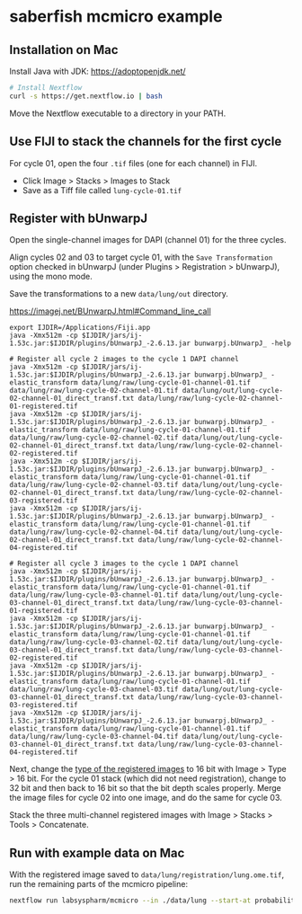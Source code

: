 # saberfish mcmicro example


## Installation on Mac

Install Java with JDK: https://adoptopenjdk.net/

```sh
# Install Nextflow
curl -s https://get.nextflow.io | bash
```

Move the Nextflow executable to a directory in your PATH.

## Use FIJI to stack the channels for the first cycle

For cycle 01, open the four `.tif` files (one for each channel) in FIJI.
- Click Image > Stacks > Images to Stack
- Save as a Tiff file called `lung-cycle-01.tif`

## Register with bUnwarpJ

Open the single-channel images for DAPI (channel 01) for the three cycles.

Align cycles 02 and 03 to target cycle 01, with the `Save Transformation` option checked in bUnwarpJ (under Plugins > Registration > bUnwarpJ), using the mono mode.

Save the transformations to a new `data/lung/out` directory.

https://imagej.net/BUnwarpJ.html#Command_line_call

```
export IJDIR=/Applications/Fiji.app
java -Xmx512m -cp $IJDIR/jars/ij-1.53c.jar:$IJDIR/plugins/bUnwarpJ_-2.6.13.jar bunwarpj.bUnwarpJ_ -help

# Register all cycle 2 images to the cycle 1 DAPI channel
java -Xmx512m -cp $IJDIR/jars/ij-1.53c.jar:$IJDIR/plugins/bUnwarpJ_-2.6.13.jar bunwarpj.bUnwarpJ_ -elastic_transform data/lung/raw/lung-cycle-01-channel-01.tif data/lung/raw/lung-cycle-02-channel-01.tif data/lung/out/lung-cycle-02-channel-01_direct_transf.txt data/lung/raw/lung-cycle-02-channel-01-registered.tif
java -Xmx512m -cp $IJDIR/jars/ij-1.53c.jar:$IJDIR/plugins/bUnwarpJ_-2.6.13.jar bunwarpj.bUnwarpJ_ -elastic_transform data/lung/raw/lung-cycle-01-channel-01.tif data/lung/raw/lung-cycle-02-channel-02.tif data/lung/out/lung-cycle-02-channel-01_direct_transf.txt data/lung/raw/lung-cycle-02-channel-02-registered.tif
java -Xmx512m -cp $IJDIR/jars/ij-1.53c.jar:$IJDIR/plugins/bUnwarpJ_-2.6.13.jar bunwarpj.bUnwarpJ_ -elastic_transform data/lung/raw/lung-cycle-01-channel-01.tif data/lung/raw/lung-cycle-02-channel-03.tif data/lung/out/lung-cycle-02-channel-01_direct_transf.txt data/lung/raw/lung-cycle-02-channel-03-registered.tif
java -Xmx512m -cp $IJDIR/jars/ij-1.53c.jar:$IJDIR/plugins/bUnwarpJ_-2.6.13.jar bunwarpj.bUnwarpJ_ -elastic_transform data/lung/raw/lung-cycle-01-channel-01.tif data/lung/raw/lung-cycle-02-channel-04.tif data/lung/out/lung-cycle-02-channel-01_direct_transf.txt data/lung/raw/lung-cycle-02-channel-04-registered.tif

# Register all cycle 3 images to the cycle 1 DAPI channel
java -Xmx512m -cp $IJDIR/jars/ij-1.53c.jar:$IJDIR/plugins/bUnwarpJ_-2.6.13.jar bunwarpj.bUnwarpJ_ -elastic_transform data/lung/raw/lung-cycle-01-channel-01.tif data/lung/raw/lung-cycle-03-channel-01.tif data/lung/out/lung-cycle-03-channel-01_direct_transf.txt data/lung/raw/lung-cycle-03-channel-01-registered.tif
java -Xmx512m -cp $IJDIR/jars/ij-1.53c.jar:$IJDIR/plugins/bUnwarpJ_-2.6.13.jar bunwarpj.bUnwarpJ_ -elastic_transform data/lung/raw/lung-cycle-01-channel-01.tif data/lung/raw/lung-cycle-03-channel-02.tif data/lung/out/lung-cycle-03-channel-01_direct_transf.txt data/lung/raw/lung-cycle-03-channel-02-registered.tif
java -Xmx512m -cp $IJDIR/jars/ij-1.53c.jar:$IJDIR/plugins/bUnwarpJ_-2.6.13.jar bunwarpj.bUnwarpJ_ -elastic_transform data/lung/raw/lung-cycle-01-channel-01.tif data/lung/raw/lung-cycle-03-channel-03.tif data/lung/out/lung-cycle-03-channel-01_direct_transf.txt data/lung/raw/lung-cycle-03-channel-03-registered.tif
java -Xmx512m -cp $IJDIR/jars/ij-1.53c.jar:$IJDIR/plugins/bUnwarpJ_-2.6.13.jar bunwarpj.bUnwarpJ_ -elastic_transform data/lung/raw/lung-cycle-01-channel-01.tif data/lung/raw/lung-cycle-03-channel-04.tif data/lung/out/lung-cycle-03-channel-01_direct_transf.txt data/lung/raw/lung-cycle-03-channel-04-registered.tif
```

Next, change the [type of the registered images](https://imagej.net/BUnwarpJ.html#My_result_images_are_32-bit_although_my_input_images_are_8-bit.2C_is_that_a_bug.3F) to 16 bit with Image > Type > 16 bit. For the cycle 01 stack (which did not need registration), change to 32 bit and then back to 16 bit so that the bit depth scales properly.
Merge the image files for cycle 02 into one image, and do the same for cycle 03.

Stack the three multi-channel registered images with Image > Stacks > Tools > Concatenate.

## Run with example data on Mac

With the registered image saved to `data/lung/registration/lung.ome.tif`, run the remaining parts of the mcmicro pipeline:

```sh
nextflow run labsyspharm/mcmicro --in ./data/lung --start-at probability-maps -w ./work -with-report "./reports/index.html"
```

<!--

## Installation on O2

```sh
# Load Java
module load java/jdk-1.8u112
# Install Nextflow
curl -s https://get.nextflow.io | bash
# Move Nextflow executable to a directory in your PATH
mv nextflow ~/software/bin/nextflow
```

Check that the installed tools work:

```sh
which java
which nextflow
java -version
nextflow -version
```

## Run with example data on O2

Use the nextflow pipeline to download the example files:

```sh
mkdir -p ~/scratch/saberfish-mcmicro
nextflow run labsyspharm/mcmicro/exemplar.nf --name exemplar-001 --path ~/scratch/saberfish-mcmicro
```

Run the pipeline:
```sh
nextflow run labsyspharm/mcmicro --in ~/scratch/saberfish-mcmicro/exemplar-001 -w ~/scratch/saberfish-mcmicro/work -c ~/research/saberfish-mcmicro/mk596.config -with-report "~/scratch/saberfish-mcmicro/reports/$USER-$(date -Is).html"
```

## Troubleshoot singularity on O2

When using the pipeline on O2, you may run into this error: `singularity image is not in an allowed configured path`

To fix, locate the singularity image in `~/scratch/saberfish-mcmicro/singularity/` and submit it for [automated testing](https://wiki.rc.hms.harvard.edu/display/O2/Running+Singularity+Containers+in+O2):

```sh
# Change to a singularity image extension recognized by O2
mv ~/scratch/saberfish-mcmicro/singularity/labsyspharm-ashlar-1.13.0.img ~/scratch/saberfish-mcmicro/singularity/labsyspharm-ashlar-1.13.0.sif
# Submit the image
module load csubmitter/latest
csubmitter --name labsyspharm-ashlar-1.13.0 --image-path /n/scratch3/users/m/mk596/saberfish-mcmicro/singularity/labsyspharm-ashlar-1.13.0.sif
# Check the status
csubmitter --status
# When done processing, locate the verified image
ls /n/app/singularity/containers/mk596
```

To pull all of the other containers and submit:


```sh
cd ~/scratch/saberfish-mcmicro/singularity

# illumination
singularity pull docker://labsyspharm/basic-illumination:1.0.1
mv basic-illumination_1.0.1.sif labsyspharm-basic-illumination-1.0.1.sif
csubmitter --name labsyspharm-basic-illumination-1.0.1 --image-path labsyspharm-basic-illumination-1.0.1.sif

# ashlar
singularity pull docker://labsyspharm/ashlar:1.13.0
mv ashlar_1.0.1.sif labsyspharm-ashlar-1.13.0.sif
csubmitter --name labsyspharm-ashlar-1.13.0 --image-path labsyspharm-ashlar-1.13.0.sif

# coreograph
singularity pull docker://labsyspharm/unetcoreograph:2.2.2
mv unetcoreograph_2.2.2.sif labsyspharm-unetcoreograph-2.2.2.sif
csubmitter --name labsyspharm-unetcoreograph-2.2.2 --image-path labsyspharm-unetcoreograph-2.2.2.sif
# or
singularity build labsyspharm-unetcoreograph-2.2.2.img docker://labsyspharm/unetcoreograph:2.2.2
mv labsyspharm-unetcoreograph-2.2.2.img labsyspharm-unetcoreograph-2.2.2.sif
csubmitter --name labsyspharm-unetcoreograph-2.2.2 --image-path labsyspharm-unetcoreograph-2.2.2.sif

# unmicst
singularity pull docker://labsyspharm/unmicst:2.6.10
mv unmicst_2.6.10.sif labsyspharm-unmicst-2.6.10.sif
csubmitter --name labsyspharm-unmicst-2.6.10 --image-path labsyspharm-unmicst-2.6.10.sif
# or
singularity build labsyspharm-unmicst-2.6.10.img docker://labsyspharm/unmicst:2.6.10
mv labsyspharm-unmicst-2.6.10.img labsyspharm-unmicst-2.6.10.sif
csubmitter --name labsyspharm-unmicst-2.6.10 --image-path labsyspharm-unmicst-2.6.10.sif

# cypository
singularity pull docker://labsyspharm/cypository:1.0.11
mv cypository_1.0.11.sif labsyspharm-cypository-1.0.11.sif
csubmitter --name labsyspharm-cypository-1.0.11 --image-path labsyspharm-cypository-1.0.11.sif

# ilastik
singularity pull docker://labsyspharm/mcmicro-ilastik:1.4.2
mv mcmicro-ilastik_1.4.2.sif labsyspharm-mcmicro-ilastik-1.4.2.sif
csubmitter --name labsyspharm-mcmicro-ilastik-1.4.2 --image-path labsyspharm-mcmicro-ilastik-1.4.2.sif

# s3seg
singularity pull docker://labsyspharm/s3segmenter:1.2.5
mv s3segmenter_1.2.5.sif labsyspharm-s3segmenter-1.2.5.sif
csubmitter --name labsyspharm-s3segmenter-1.2.5 --image-path labsyspharm-s3segmenter-1.2.5.sif

# quantification
singularity pull docker://labsyspharm/quantification:1.3.2
mv quantification_1.3.2.sif labsyspharm-quantification-1.3.2.sif
csubmitter --name labsyspharm-quantification-1.3.2 --image-path labsyspharm-quantification-1.3.2.sif

# naivestates
singularity pull docker://labsyspharm/naivestates:1.6.2
mv naivestates_1.6.2.sif labsyspharm-naivestates-1.6.2.sif
csubmitter --name naivestates-1.6.2 --image-uri docker://labsyspharm/naivestates:1.6.2
```


-->